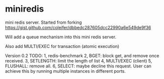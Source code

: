 # miniredis
mini redis server.
Started from forking https://gist.github.com/coleifer/dbbedc287605dcc22990a6e549de9f36

Will add a queue mechanism into this mini redis server.

Also add MULTI/EXEC for transaction (atomic execution)


Version 0.2
TODO:
1, redis-benchmark
2, BGET: block get, and remove once received.
3, SETLENGTH: limit the length of list
4, MULTI/EXEC (client)
5, FLUSHALL: remove all.
6, SELECT: maybe decline this request. User can achieve this by running multiple instances in different ports.
